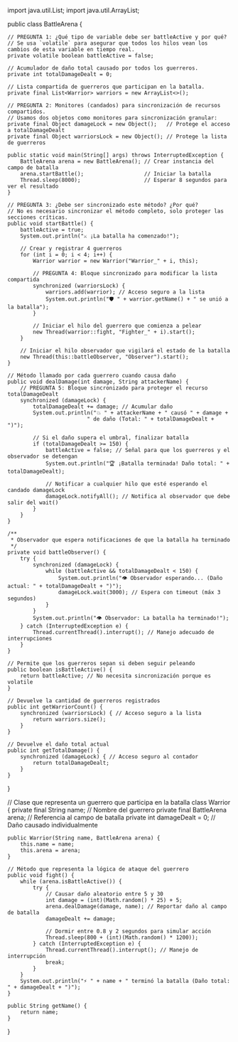 import java.util.List;
import java.util.ArrayList;

public class BattleArena {

    // PREGUNTA 1: ¿Qué tipo de variable debe ser battleActive y por qué?
    // Se usa `volatile` para asegurar que todos los hilos vean los cambios de esta variable en tiempo real.
    private volatile boolean battleActive = false;

    // Acumulador de daño total causado por todos los guerreros.
    private int totalDamageDealt = 0;

    // Lista compartida de guerreros que participan en la batalla.
    private final List<Warrior> warriors = new ArrayList<>();

    // PREGUNTA 2: Monitores (candados) para sincronización de recursos compartidos.
    // Usamos dos objetos como monitores para sincronización granular:
    private final Object damageLock = new Object();   // Protege el acceso a totalDamageDealt
    private final Object warriorsLock = new Object(); // Protege la lista de guerreros

    public static void main(String[] args) throws InterruptedException {
        BattleArena arena = new BattleArena(); // Crear instancia del campo de batalla
        arena.startBattle();                   // Iniciar la batalla
        Thread.sleep(8000);                    // Esperar 8 segundos para ver el resultado
    }

    // PREGUNTA 3: ¿Debe ser sincronizado este método? ¿Por qué?
    // No es necesario sincronizar el método completo, solo proteger las secciones críticas.
    public void startBattle() {
        battleActive = true;
        System.out.println("⚔️ ¡La batalla ha comenzado!");

        // Crear y registrar 4 guerreros
        for (int i = 0; i < 4; i++) {
            Warrior warrior = new Warrior("Warrior_" + i, this);

            // PREGUNTA 4: Bloque sincronizado para modificar la lista compartida
            synchronized (warriorsLock) {
                warriors.add(warrior); // Acceso seguro a la lista
                System.out.println("🛡️ " + warrior.getName() + " se unió a la batalla");
            }

            // Iniciar el hilo del guerrero que comienza a pelear
            new Thread(warrior::fight, "Fighter_" + i).start();
        }

        // Iniciar el hilo observador que vigilará el estado de la batalla
        new Thread(this::battleObserver, "Observer").start();
    }

    // Método llamado por cada guerrero cuando causa daño
    public void dealDamage(int damage, String attackerName) {
        // PREGUNTA 5: Bloque sincronizado para proteger el recurso totalDamageDealt
        synchronized (damageLock) {
            totalDamageDealt += damage; // Acumular daño
            System.out.println("💥 " + attackerName + " causó " + damage + 
                             " de daño (Total: " + totalDamageDealt + ")");

            // Si el daño supera el umbral, finalizar batalla
            if (totalDamageDealt >= 150) {
                battleActive = false; // Señal para que los guerreros y el observador se detengan
                System.out.println("🏆 ¡Batalla terminada! Daño total: " + totalDamageDealt);

                // Notificar a cualquier hilo que esté esperando el candado damageLock
                damageLock.notifyAll(); // Notifica al observador que debe salir del wait()
            }
        }
    }

    /**
     * Observador que espera notificaciones de que la batalla ha terminado
     */
    private void battleObserver() {
        try {
            synchronized (damageLock) {
                while (battleActive && totalDamageDealt < 150) {
                    System.out.println("👁️ Observador esperando... (Daño actual: " + totalDamageDealt + ")");
                    damageLock.wait(3000); // Espera con timeout (máx 3 segundos)
                }
            }
            System.out.println("👁️ Observador: La batalla ha terminado!");
        } catch (InterruptedException e) {
            Thread.currentThread().interrupt(); // Manejo adecuado de interrupciones
        }
    }

    // Permite que los guerreros sepan si deben seguir peleando
    public boolean isBattleActive() {
        return battleActive; // No necesita sincronización porque es volatile
    }

    // Devuelve la cantidad de guerreros registrados
    public int getWarriorCount() {
        synchronized (warriorsLock) { // Acceso seguro a la lista
            return warriors.size();
        }
    }

    // Devuelve el daño total actual
    public int getTotalDamage() {
        synchronized (damageLock) { // Acceso seguro al contador
            return totalDamageDealt;
        }
    }
}

// Clase que representa un guerrero que participa en la batalla
class Warrior {
    private final String name;          // Nombre del guerrero
    private final BattleArena arena;    // Referencia al campo de batalla
    private int damageDealt = 0;        // Daño causado individualmente

    public Warrior(String name, BattleArena arena) {
        this.name = name;
        this.arena = arena;
    }

    // Método que representa la lógica de ataque del guerrero
    public void fight() {
        while (arena.isBattleActive()) {
            try {
                // Causar daño aleatorio entre 5 y 30
                int damage = (int)(Math.random() * 25) + 5;
                arena.dealDamage(damage, name); // Reportar daño al campo de batalla
                damageDealt += damage;

                // Dormir entre 0.8 y 2 segundos para simular acción
                Thread.sleep(800 + (int)(Math.random() * 1200));
            } catch (InterruptedException e) {
                Thread.currentThread().interrupt(); // Manejo de interrupción
                break;
            }
        }
        System.out.println("⚡ " + name + " terminó la batalla (Daño total: " + damageDealt + ")");
    }

    public String getName() {
        return name;
    }
}
